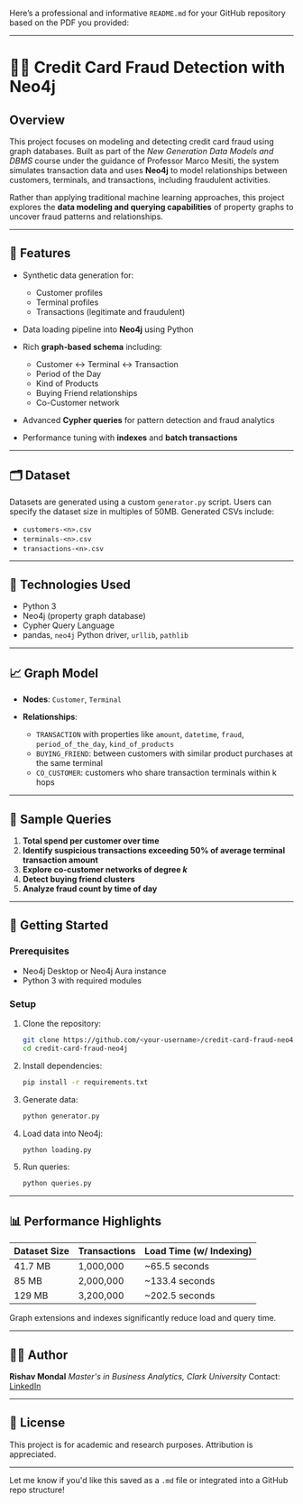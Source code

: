 Here’s a professional and informative `README.md` for your GitHub repository based on the PDF you provided:

---

# 🕵️‍♂️ Credit Card Fraud Detection with Neo4j

## Overview

This project focuses on modeling and detecting credit card fraud using graph databases. Built as part of the *New Generation Data Models and DBMS* course under the guidance of Professor Marco Mesiti, the system simulates transaction data and uses **Neo4j** to model relationships between customers, terminals, and transactions, including fraudulent activities.

Rather than applying traditional machine learning approaches, this project explores the **data modeling and querying capabilities** of property graphs to uncover fraud patterns and relationships.

---

## 🧠 Features

* Synthetic data generation for:

  * Customer profiles
  * Terminal profiles
  * Transactions (legitimate and fraudulent)
* Data loading pipeline into **Neo4j** using Python
* Rich **graph-based schema** including:

  * Customer ↔ Terminal ↔ Transaction
  * Period of the Day
  * Kind of Products
  * Buying Friend relationships
  * Co-Customer network
* Advanced **Cypher queries** for pattern detection and fraud analytics
* Performance tuning with **indexes** and **batch transactions**

---

## 🗂️ Dataset

Datasets are generated using a custom `generator.py` script. Users can specify the dataset size in multiples of 50MB. Generated CSVs include:

* `customers-<n>.csv`
* `terminals-<n>.csv`
* `transactions-<n>.csv`

---

## 🔧 Technologies Used

* Python 3
* Neo4j (property graph database)
* Cypher Query Language
* pandas, `neo4j` Python driver, `urllib`, `pathlib`

---

## 📈 Graph Model

* **Nodes**: `Customer`, `Terminal`
* **Relationships**:

  * `TRANSACTION` with properties like `amount`, `datetime`, `fraud`, `period_of_the_day`, `kind_of_products`
  * `BUYING_FRIEND`: between customers with similar product purchases at the same terminal
  * `CO_CUSTOMER`: customers who share transaction terminals within k hops

---

## 🧾 Sample Queries

1. **Total spend per customer over time**
2. **Identify suspicious transactions exceeding 50% of average terminal transaction amount**
3. **Explore co-customer networks of degree *k***
4. **Detect buying friend clusters**
5. **Analyze fraud count by time of day**

---

## 🚀 Getting Started

### Prerequisites

* Neo4j Desktop or Neo4j Aura instance
* Python 3 with required modules

### Setup

1. Clone the repository:

   ```bash
   git clone https://github.com/<your-username>/credit-card-fraud-neo4j.git
   cd credit-card-fraud-neo4j
   ```

2. Install dependencies:

   ```bash
   pip install -r requirements.txt
   ```

3. Generate data:

   ```bash
   python generator.py
   ```

4. Load data into Neo4j:

   ```bash
   python loading.py
   ```

5. Run queries:

   ```bash
   python queries.py
   ```

---

## 📊 Performance Highlights

| Dataset Size | Transactions | Load Time (w/ Indexing) |
| ------------ | ------------ | ----------------------- |
| 41.7 MB      | 1,000,000    | \~65.5 seconds          |
| 85 MB        | 2,000,000    | \~133.4 seconds         |
| 129 MB       | 3,200,000    | \~202.5 seconds         |

Graph extensions and indexes significantly reduce load and query time.

---

## 👨‍💻 Author

**Rishav Mondal**
*Master's in Business Analytics, Clark University*
Contact: [LinkedIn](https://www.linkedin.com/in/rishavmondal)

---

## 📄 License

This project is for academic and research purposes. Attribution is appreciated.

---

Let me know if you'd like this saved as a `.md` file or integrated into a GitHub repo structure!
